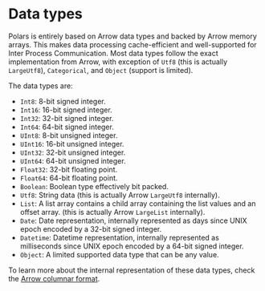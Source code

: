 # Data types

Polars is entirely based on Arrow data types and backed by Arrow memory arrays. This makes data processing
cache-efficient and well-supported for Inter Process Communication. Most data types follow the exact implementation
from Arrow, with exception of `Utf8` (this is actually `LargeUtf8`), `Categorical`, and `Object` (support is limited).

The data types are:

- `Int8`: 8-bit signed integer.
- `Int16`: 16-bit signed integer.
- `Int32`: 32-bit signed integer.
- `Int64`: 64-bit signed integer.
- `UInt8`: 8-bit unsigned integer.
- `UInt16`: 16-bit unsigned integer.
- `UInt32`: 32-bit unsigned integer.
- `UInt64`: 64-bit unsigned integer.
- `Float32`: 32-bit floating point.
- `Float64`: 64-bit floating point.
- `Boolean`: Boolean type effectively bit packed.
- `Utf8`: String data (this is actually Arrow `LargeUtf8` internally).
- `List`: A list array contains a child array containing the list values and an offset array. (this is actually Arrow `LargeList` internally).
- `Date`: Date representation, internally represented as days since UNIX epoch encoded by a 32-bit signed integer.
- `Datetime`: Datetime representation, internally represented as milliseconds since UNIX epoch encoded by a 64-bit signed integer.
- `Object`: A limited supported data type that can be any value.

To learn more about the internal representation of these data types, check the [Arrow columnar format](https://arrow.apache.org/docs/format/Columnar.html).
